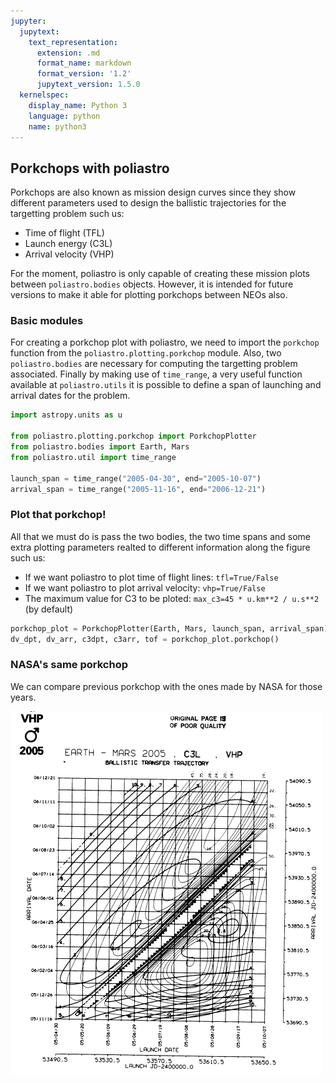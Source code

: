 ```yaml
---
jupyter:
  jupytext:
    text_representation:
      extension: .md
      format_name: markdown
      format_version: '1.2'
      jupytext_version: 1.5.0
  kernelspec:
    display_name: Python 3
    language: python
    name: python3
---
```


## Porkchops with poliastro

Porkchops are also known as mission design curves since they show different parameters used to design the ballistic trajectories for the targetting problem such us:

* Time of flight (TFL)
* Launch energy (C3L)
* Arrival velocity (VHP)

For the moment, poliastro is only capable of creating these mission plots between `poliastro.bodies` objects. However, it is intended for future versions to make it able for plotting porkchops between NEOs also.



### Basic modules
For creating a porkchop plot with poliastro, we need to import the `porkchop` function from the `poliastro.plotting.porkchop` module. Also, two `poliastro.bodies` are necessary for computing the targetting problem associated. Finally by making use of `time_range`, a very useful function available at `poliastro.utils` it is possible to define a span of launching and arrival dates for the problem.

```python
import astropy.units as u

from poliastro.plotting.porkchop import PorkchopPlotter
from poliastro.bodies import Earth, Mars
from poliastro.util import time_range

launch_span = time_range("2005-04-30", end="2005-10-07")
arrival_span = time_range("2005-11-16", end="2006-12-21")
```

### Plot that porkchop!

All that we must do is pass the two bodies, the two time spans and some extra plotting parameters realted to different information along the figure such us:

* If we want poliastro to plot time of flight lines: `tfl=True/False`
* If we want poliastro to plot arrival velocity: `vhp=True/False`
* The maximum value for C3 to be ploted: `max_c3=45 * u.km**2 / u.s**2` (by default)

```python tags=["nbsphinx-thumbnail"]
porkchop_plot = PorkchopPlotter(Earth, Mars, launch_span, arrival_span)
dv_dpt, dv_arr, c3dpt, c3arr, tof = porkchop_plot.porkchop()
```

### NASA's same porkchop

We can compare previous porkchop with the ones made by NASA for those years.

![Porkchop to Mars](porkchop_mars.png)
